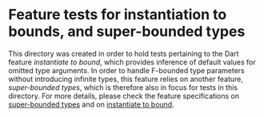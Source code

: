 # Feature tests for instantiation to bounds, and super-bounded types

This directory was created in order to hold tests pertaining to the
Dart feature _instantiate to bound_, which provides inference of
default values for omitted type arguments. In order to handle
F-bounded type parameters without introducing infinite types, this
feature relies on another feature, _super-bounded types_, which is
therefore also in focus for tests in this directory. For more details,
please check the feature specifications on
[super-bounded types](https://github.com/dart-lang/sdk/blob/main/docs/language/informal/super-bounded-types.md)
and on
[instantiate to bound](https://github.com/dart-lang/sdk/blob/main/docs/language/informal/instantiate-to-bound.md).